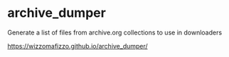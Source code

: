 # archive_dumper
Generate a list of files from archive.org collections to use in downloaders

https://wizzomafizzo.github.io/archive_dumper/
